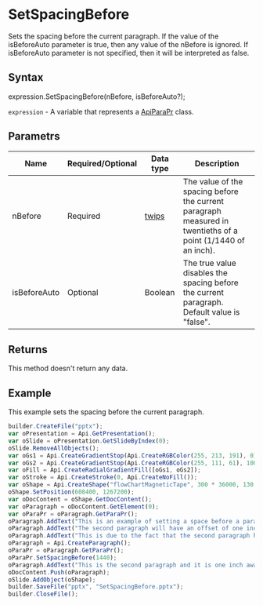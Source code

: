 # SetSpacingBefore

Sets the spacing before the current paragraph. If the value of the isBeforeAuto parameter is true, then any value of the nBefore is ignored. If isBeforeAuto parameter is not specified, then it will be interpreted as false.

## Syntax

expression.SetSpacingBefore(nBefore, isBeforeAuto?);

`expression` - A variable that represents a [ApiParaPr](../ApiParaPr.md) class.

## Parametrs

| **Name** | **Required/Optional** | **Data type** | **Description** |
| ------------- | ------------- | ------------- | ------------- |
| nBefore | Required | [twips](../../../Enumerations/twips.md) | The value of the spacing before the current paragraph measured in twentieths of a point (1/1440 of an inch). |
| isBeforeAuto | Optional | Boolean | The true value disables the spacing before the current paragraph. Default value is "false". |

## Returns

This method doesn't return any data.

## Example

This example sets the spacing before the current paragraph.

```javascript
builder.CreateFile("pptx");
var oPresentation = Api.GetPresentation();
var oSlide = oPresentation.GetSlideByIndex(0);
oSlide.RemoveAllObjects();
var oGs1 = Api.CreateGradientStop(Api.CreateRGBColor(255, 213, 191), 0);
var oGs2 = Api.CreateGradientStop(Api.CreateRGBColor(255, 111, 61), 100000);
var oFill = Api.CreateRadialGradientFill([oGs1, oGs2]);
var oStroke = Api.CreateStroke(0, Api.CreateNoFill());
var oShape = Api.CreateShape("flowChartMagneticTape", 300 * 36000, 130 * 36000, oFill, oStroke);
oShape.SetPosition(608400, 1267200);
var oDocContent = oShape.GetDocContent();
var oParagraph = oDocContent.GetElement(0);
var oParaPr = oParagraph.GetParaPr();
oParagraph.AddText("This is an example of setting a space before a paragraph. ");
oParagraph.AddText("The second paragraph will have an offset of one inch from the top. ");
oParagraph.AddText("This is due to the fact that the second paragraph has this offset enabled.");
oParagraph = Api.CreateParagraph();
oParaPr = oParagraph.GetParaPr();
oParaPr.SetSpacingBefore(1440);
oParagraph.AddText("This is the second paragraph and it is one inch away from the first paragraph.");
oDocContent.Push(oParagraph);
oSlide.AddObject(oShape);
builder.SaveFile("pptx", "SetSpacingBefore.pptx");
builder.CloseFile();
```